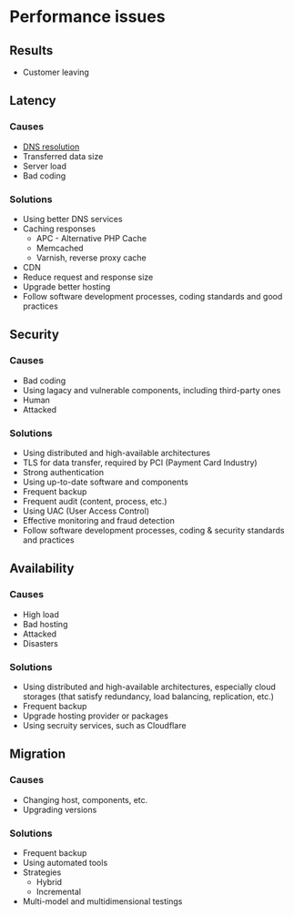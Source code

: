 # Performance issues

## Results

- Customer leaving

## Latency

### Causes

- [DNS resolution](dns.md)
- Transferred data size
- Server load
- Bad coding

### Solutions

- Using better DNS services
- Caching responses
  - APC - Alternative PHP Cache
  - Memcached
  - Varnish, reverse proxy cache
- CDN
- Reduce request and response size
- Upgrade better hosting
- Follow software development processes, coding standards and good practices

## Security

### Causes

- Bad coding
- Using lagacy and vulnerable components, including third-party ones
- Human
- Attacked

### Solutions

- Using distributed and high-available architectures
- TLS for data transfer, required by PCI (Payment Card Industry)
- Strong authentication
- Using up-to-date software and components
- Frequent backup
- Frequent audit (content, process, etc.)
- Using UAC (User Access Control)
- Effective monitoring and fraud detection
- Follow software development processes, coding & security standards and practices

## Availability

### Causes

- High load
- Bad hosting
- Attacked
- Disasters

### Solutions

- Using distributed and high-available architectures, especially cloud storages (that satisfy redundancy, load balancing, replication, etc.)
- Frequent backup
- Upgrade hosting provider or packages
- Using secruity services, such as Cloudflare

## Migration

### Causes

- Changing host, components, etc.
- Upgrading versions

### Solutions

- Frequent backup
- Using automated tools
- Strategies
  - Hybrid
  - Incremental
- Multi-model and multidimensional testings